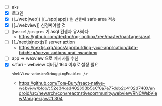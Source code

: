 - [ ] aks
- [X] 로그인
- [X] [[../web|web]] [[../app|app]] 을 만들때 safe-area 적용
- [X] [[../webview]] 신경써야할 것
- [ ] `@vercel/posgres` 가 asql 컨셉과 유사하다
  + https://github.com/deptno/pg-toolbox/tree/master/packages/asql
- [ ] [[../nextjs|nextjs]] server action
  + https://nextjs.org/docs/app/building-your-application/data-fetching/server-actions-and-mutations
- [ ] app -> webview 으로 메시지를 수신
- [X] safari - webview 디버깅 16.4  이후로 설정 필요
  ```tsx
  <WebView webviewDebuggingEnabled />
  ```
  + https://github.com/Tom-Bury/react-native-webview/blob/c52e34cad402898b5e0f6a7a77deb2c4132d7480/android/src/newarch/com/reactnativecommunity/webview/RNCWebViewManager.java#L304
